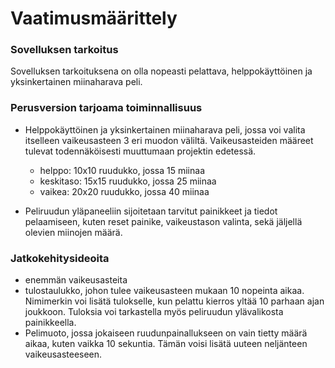 # Vaatimusmäärittely

### Sovelluksen tarkoitus
Sovelluksen tarkoituksena on olla nopeasti pelattava, helppokäyttöinen ja yksinkertainen miinaharava peli.  

### Perusversion tarjoama toiminnallisuus
- Helppokäyttöinen ja yksinkertainen miinaharava peli, jossa voi valita itselleen vaikeusasteen 3 eri muodon väliltä. Vaikeusasteiden määreet tulevat todennäköisesti muuttumaan projektin edetessä.

  - helppo: 10x10 ruudukko, jossa 15 miinaa
  - keskitaso: 15x15 ruudukko, jossa 25 miinaa
  - vaikea: 20x20 ruudukko, jossa 40 miinaa

- Peliruudun yläpaneeliin sijoitetaan tarvitut painikkeet ja tiedot pelaamiseen, kuten reset painike, vaikeustason valinta, sekä jäljellä olevien miinojen määrä.

### Jatkokehitysideoita
  - enemmän vaikeusasteita
  - tulostaulukko, johon tulee vaikeusasteen mukaan 10 nopeinta aikaa. Nimimerkin voi lisätä tulokselle, kun pelattu kierros yltää 10 parhaan ajan joukkoon. Tuloksia voi tarkastella myös peliruudun ylävalikosta painikkeella.
  - Pelimuoto, jossa jokaiseen ruudunpainallukseen on vain tietty määrä aikaa, kuten vaikka 10 sekuntia. Tämän voisi lisätä uuteen neljänteen vaikeusasteeseen.  
  
  
